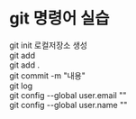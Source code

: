 # git 명령어 실습
git init 로컬저장소 생성<br>
git add<br>
git add .<br>
git commit -m "내용"<br>
git log<br>
git config --global user.email ""<br>
git config --global user.name ""
